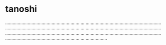 # tanoshi
.....................................................................................................................................................................................................................................................................................................................................................................................................................................................................